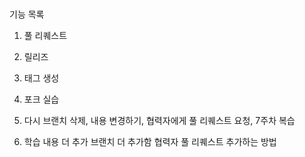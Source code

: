 #
기능 목록
1. 풀 리퀘스트
2. 릴리즈
3. 태그 생성
4. 포크 실습

5. 다시 브랜치 삭제, 내용 변경하기, 협력자에게 풀 리퀘스트 요청, 7주차 복습

6. 학습 내용 더 추가
브랜치 더 추가함
협력자 풀 리퀘스트 추가하는 방법